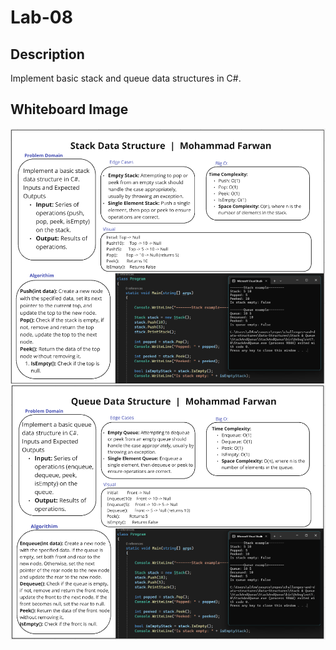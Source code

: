 # Lab-08

## Description

Implement basic stack and queue data structures in C#.

## Whiteboard Image

![Stack](./images/Stack.png)
![Queue](./images/Queue.png)
